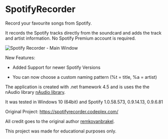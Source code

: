 
# SpotifyRecorder

Record your favourite songs from Spotify.

It records the Spotify tracks directly from the soundcard and adds the track and artist information. No Spotify Premium account is required.

![Spotify Recorder - Main Window][logo]

 New Features:

- Added Support for newer Spotify Versions

- You can now choose a custom naming pattern (%t = title, %a = artist)

The application is created with .net framework 4.5 and is uses the the nAudio library [nAudio library](http://naudio.codeplex.com/). 

It was tested in Windows 10 (64bit) and Spotify 1.0.58.573, 0.9.14.13, 0.9.6.81


Original Project: https://spotifyrecorder.codeplex.com/

All credit goes to the original author [remkovanbrakel](https://www.codeplex.com/site/users/view/remkovanbrakel).

This project was made for educational purposes only.




[logo]: https://i.imgur.com/1uPqnL7.png "Spotify Recorder - Main Window"
